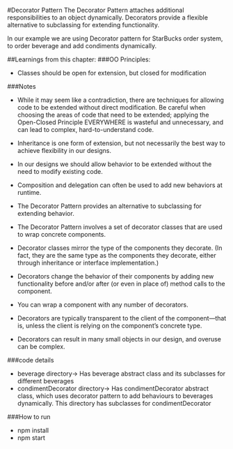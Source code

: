 #Decorator Pattern
The Decorator Pattern attaches additional responsibilities to an object dynamically. Decorators provide a flexible alternative to subclassing for extending functionality.

In our example we are using Decorator pattern for StarBucks order system, to order beverage and add condiments dynamically.

##Learnings from this chapter:
###OO Principles:
- Classes should be open for extension, but closed for modification

###Notes

- While it may seem like a contradiction, there are techniques for allowing code to be extended without direct modification. Be careful when choosing the areas of code that need to be extended; applying the Open-Closed Principle EVERYWHERE is wasteful and unnecessary, and can lead to complex, hard-to-understand code.

- Inheritance is one form of extension, but not necessarily the best way to achieve flexibility in our designs.
- In our designs we should allow behavior to be extended without the need to modify existing code.
- Composition and delegation can often be used to add new behaviors at runtime.
- The Decorator Pattern provides an alternative to subclassing for extending behavior.
- The Decorator Pattern involves a set of decorator classes that are used to wrap concrete components.
- Decorator classes mirror the type of the components they decorate. (In fact, they are the same type as the components they decorate, either through inheritance or interface implementation.)
- Decorators change the behavior of their components by adding new functionality before and/or after (or even in place of) method calls to the component.
- You can wrap a component with any number of decorators.
- Decorators are typically transparent to the client of the component—that is, unless the client is relying on the component’s concrete type.
- Decorators can result in many small objects in our design, and overuse can be complex.

###code details
- beverage directory-> Has beverage abstract class and its subclasses for different beverages
- condimentDecorator directory-> Has condimentDecorator abstract class, which uses decorator pattern to add behaviours to beverages dynamically. This directory has subclasses for condimentDecorator

###How to run
* npm install
* npm start